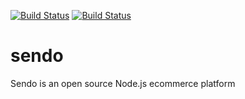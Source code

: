 [![Build Status](https://travis-ci.org/kakchan/sendo.svg?branch=master)](http://travis-ci.org/kakchan/sendo)
[![Build Status](https://travis-ci.org/kakchan/sendo.svg?branch=canary)](http://travis-ci.org/kakchan/sendo)

# sendo
Sendo is an open source Node.js ecommerce platform

